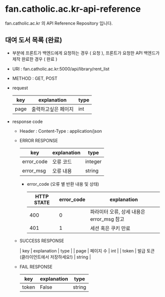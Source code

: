 # fan.catholic.ac.kr-api-reference
fan.catholic.ac.kr 의 API Reference Repository 입니다.

##  대여 도서 목록 (완료)
-  부분에 프론트가 백엔드에게 요청하는 경우 ( 요청 ), 프론트가 요청한 API 백엔드가 제작 완료한 경우 ( 완료 )
- URI : fan.catholic.ac.kr:5000/api/library/rent_list
- METHOD : GET, POST
- request

    | key | explanation | type |
    |--- |--- |--- |
    | page | 출력하고싶은 페이지 | int |
    

- response code
    - Header :
        Content-Type : application/json
    - ERROR RESPONSE
    
        |    key   | explanation |   type  |
        | -------- | ----------- |-------- |
        |error_code| 오류 코드     | integer | 
        |error_msg | 오류 내용  | string  |
        
        - error_code (오류 별 반환 내용 및 상태)
        
            | HTTP STATE | error_code | explanation |
            |----------- | ---------- | ----------- |
            | 400 |0| 파라미터 오류, 상세 내용은 error_msg 참고 |
            | 401 |1| 세션 혹은 쿠키 만료 |

    
    - SUCCESS RESPONSE
    
        | key | explanation | type |
        | page | 페이지 수 | int |
        | token | 발급 토큰(클라이언트에서 저장하세요!) | string |

    - FAIL RESPONSE
    
        | key | explanation | type |
        |--- |--- |--- |
        | token | False | string |
